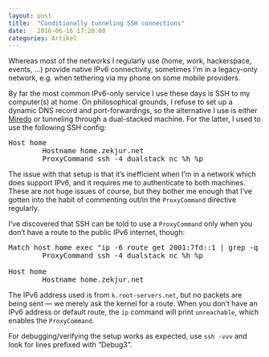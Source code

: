 ```yaml
---
layout: post
title:  "Conditionally tunneling SSH connections"
date:   2016-06-16 17:20:00
categories: Artikel
---
```


<p>
Whereas most of the networks I regularly use (home, work, hackerspace, events,
…) provide native IPv6 connectivity, sometimes I’m in a legacy-only network,
e.g. when tethering via my phone on some mobile providers.
</p>

<p>
By far the most common IPv6-only service I use these days is SSH to my
computer(s) at home. On philosophical grounds, I refuse to set up a dynamic DNS
record and port-forwardings, so the alternative I use is either <a
href="https://en.wikipedia.org/wiki/Miredo">Miredo</a> or tunneling through a
dual-stacked machine. For the latter, I used to use the following SSH config:
</p>

<pre>
Host home
        Hostname home.zekjur.net
        ProxyCommand ssh -4 dualstack nc %h %p
</pre>

<p>
The issue with that setup is that it’s inefficient when I’m in a network which
does support IPv6, and it requires me to authenticate to both machines. These
are not huge issues of course, but they bother me enough that I’ve gotten into
the habit of commenting out/in the <code>ProxyCommand</code> directive
regularly.
</p>

<p>
I’ve discovered that SSH can be told to use a <code>ProxyCommand</code> only
when you don’t have a route to the public IPv6 internet, though:
</p>

<pre>
Match host home exec "ip -6 route get 2001:7fd::1 | grep -q unreachable"
        ProxyCommand ssh -4 dualstack nc %h %p

Host home
        Hostname home.zekjur.net
</pre>

<p>
The IPv6 address used is from <code>k.root-servers.net</code>, but no packets
are being sent — we merely ask the kernel for a route. When you don’t have an
IPv6 address or default route, the <code>ip</code> command will print
<code>unreachable</code>, which enables the <code>ProxyCommand</code>.
</p>

<p>
For debugging/verifying the setup works as expected, use <code>ssh -vvv</code>
and look for lines prefixed with “Debug3”.
</p>
